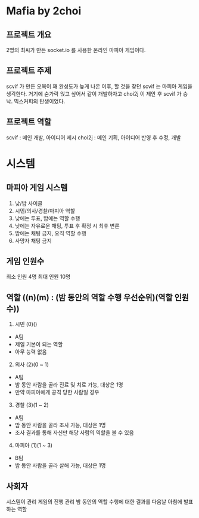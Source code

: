 # Mafia by 2choi
## 프로젝트 개요
2명의 최씨가 만든 socket.io 를 사용한 온라인 마피아 게임이다.

## 프로젝트 주제
scvif 가 만든 오목이 꽤 완성도가 높게 나온 이후, 할 것을 찾던 scvif 는 마피아 게임을 생각한다.
거기에 숟가락 얹고 싶어서 같이 개발하자고 choi2j 이 제안 후 scvif 가 승낙.
믹스커피의 탄생이었다.

## 프로젝트 역할
scvif : 메인 개발, 아이디어 제시
choi2j : 메인 기획, 아이디어 반영 후 수정, 개발

# 시스템

## 마피아 게임 시스템
1. 낮/밤 사이클
2. 시민/의사/경찰/마피아 역할
3. 낮에는 투표, 밤에는 역할 수행
4. 낮에는 자유로운 채팅, 투표 후 확정 시 최후 변론
5. 밤에는 채팅 금지, 오직 역할 수행
6. 사망자 채팅 금지

## 게임 인원수
최소 인원 4명
최대 인원 10명

## 역할 ((n)(m) : (밤 동안의 역할 수행 우선순위)(역할 인원 수))
1. 시민 (0)()
- A팀
- 제일 기본이 되는 역할
- 아무 능력 없음

2. 의사 (2)(0 ~ 1)
- A팀
- 밤 동안 사람을 골라 진료 및 치료 가능, 대상은 1명
- 만약 마피아에게 공격 당한 사람일 경우

3. 경찰 (3)(1 ~ 2)
- A팀
- 밤 동안 사람을 골라 조사 가능, 대상은 1명
- 조사 결과를 통해 자신만 해당 사람의 역할을 볼 수 있음

4. 마피아 (1)(1 ~ 3)
- B팀
- 밤 동안 사람을 골라 살해 가능, 대상은 1명

## 사회자
시스템이 관리
게임의 진행 관리
밤 동안의 역할 수행에 대한 결과를 다음날 아침에 발표하는 역할
